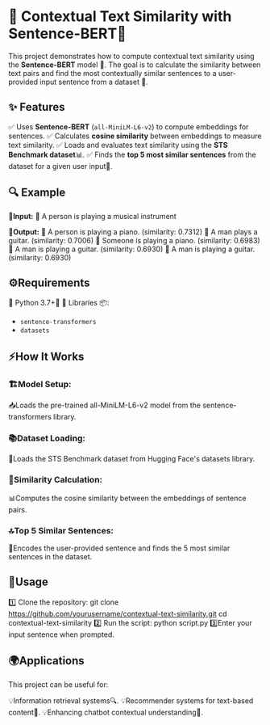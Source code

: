 # 🌟 Contextual Text Similarity with Sentence-BERT📝

This project demonstrates how to compute contextual text similarity using the **Sentence-BERT** model 🤖. The goal is to calculate the similarity between text pairs and find the most contextually similar sentences to a user-provided input sentence from a dataset 🎯.

## ✨ Features

✅ Uses **Sentence-BERT** (`all-MiniLM-L6-v2`) to compute embeddings for sentences.
✅ Calculates **cosine similarity** between embeddings to measure text similarity.
✅ Loads and evaluates text similarity using the **STS Benchmark dataset**📊.
✅ Finds the **top 5 most similar sentences** from the dataset for a given user input🔎.

## 🔍 Example

**📝Input:**
🎵 A person is playing a musical instrument

**🎯Output:**
🎼 A person is playing a piano. (similarity: 0.7312)
🎸 A man plays a guitar. (similarity: 0.7006)
🎹 Someone is playing a piano. (similarity: 0.6983)
🎸 A man is playing a guitar. (similarity: 0.6930)
🎸 A man is playing a guitar. (similarity: 0.6930)


## ⚙️Requirements

🔹 Python 3.7+🐍
🔹 Libraries 📦:
  - `sentence-transformers`
  - `datasets`
## ⚡How It Works
### 🏗️Model Setup:

📥Loads the pre-trained all-MiniLM-L6-v2 model from the sentence-transformers library.
### 📚Dataset Loading:

📂Loads the STS Benchmark dataset from Hugging Face's datasets library.
### 📏Similarity Calculation:

📊Computes the cosine similarity between the embeddings of sentence pairs.
### 🔝Top 5 Similar Sentences:

🎯Encodes the user-provided sentence and finds the 5 most similar sentences in the dataset.
## 🚀Usage
1️⃣ Clone the repository:
git clone https://github.com/yourusername/contextual-text-similarity.git
cd contextual-text-similarity
2️⃣ Run the script:
python script.py
3️⃣Enter your input sentence when prompted.
## 🌍Applications
This project can be useful for:

💡Information retrieval systems🔍.
💡Recommender systems for text-based content📖.
💡Enhancing chatbot contextual understanding🤖.
